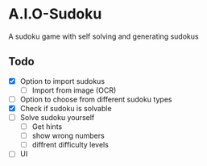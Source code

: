 # A.I.O-Sudoku
A sudoku game with self solving and generating sudokus

## Todo
- [x] Option to import sudokus
  - [ ] Import from image (OCR)
- [ ] Option to choose from different sudoku types
- [x] Check if sudoku is solvable
- [ ] Solve sudoku yourself
  - [ ] Get hints
  - [ ] show wrong numbers
  - [ ] diffrent difficulty levels  
- [ ] UI 